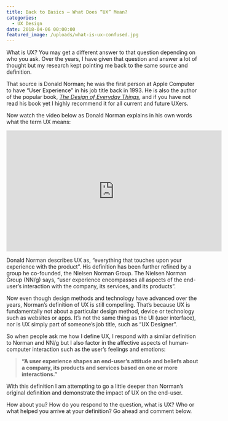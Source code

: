 ```yaml
---
title: Back to Basics – What Does “UX” Mean?
categories:
  - UX Design
date: 2018-04-06 00:00:00
featured_image: /uploads/what-is-ux-confused.jpg
---
```


What is UX? You may get a different answer to that question depending on who you ask. Over the years, I have given that question and answer a lot of thought but my research kept pointing me back to the same source and definition.

That source is Donald Norman; he was the first person at Apple Computer to have “User Experience” in his job title back in 1993. He is also the author of the popular book, [*The Design of Everyday Things*](https://www.amazon.com/Design-Everyday-Things-Revised-Expanded-ebook/dp/B00E257T6C/ref=sr_1_1?ie=UTF8&amp;qid=1522980045&amp;sr=8-1&amp;keywords=the+design+of+everyday+things+by+don+norman), and if you have not read his book yet I highly recommend it for all current and future UXers.

Now watch the video below as Donald Norman explains in his own words what the term UX means:

<iframe src="https://www.youtube.com/embed/9BdtGjoIN4E?rel=0" allow="autoplay; encrypted-media" allowfullscreen="" frameborder="0" width="560" height="315"><br /></iframe>

Donald Norman describes UX as, “everything that touches upon your experience with the product”. His definition has been further refined by a group he co-founded, the Nielsen Norman Group. The Nielsen Norman Group (NN/g) says, “user experience encompasses all aspects of the end-user’s interaction with the company, its services, and its products”.

Now even though design methods and technology have advanced over the years, Norman’s definition of UX is still compelling. That’s because UX is fundamentally not about a particular design method, device or technology such as websites or apps. It’s not the same thing as the UI (user interface), nor is UX simply part of someone’s job title, such as “UX Designer”.

So when people ask me how I define UX, I respond with a similar definition to Norman and NN/g but I also factor in the affective aspects of human-computer interaction such as the user’s feelings and emotions:

> **“A user experience shapes an end-user’s attitude and beliefs about a company, its products and services based on one or more interactions.”**

With this definition I am attempting to go a little deeper than Norman’s original definition and demonstrate the impact of UX on the end-user.

How about you? How do you respond to the question, what is UX? Who or what helped you arrive at your definition? Go ahead and comment below.